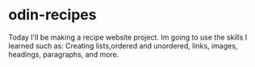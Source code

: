 # odin-recipes
<p>Today I'll be making a recipe website project.
Im going to use the skills I learned such as: Creating lists,ordered and unordered, links, images, headings, paragraphs, and more.</p>